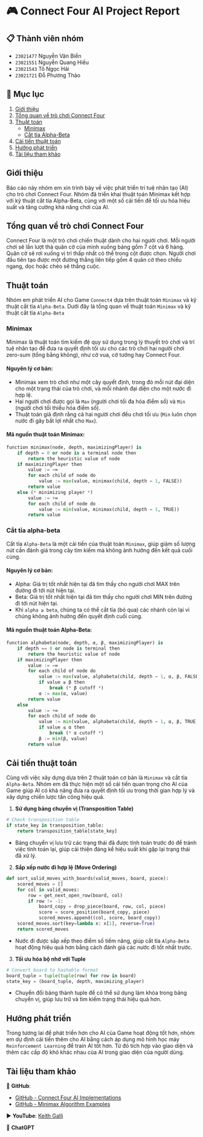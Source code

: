 # 🎮 Connect Four AI Project Report

## 📋 Thành viên nhóm
- `23021477` Nguyễn Văn Biển
- `23021551` Nguyễn Quang Hiếu
- `23021543` Tô Ngọc Hải
- `23021721` Đỗ Phương Thảo

## 📝 Mục lục
1. [Giới thiệu](#giới-thiệu)
2. [Tổng quan về trò chơi Connect Four](#tổng-quan-về-trò-chơi-connect-four)
3. [Thuật toán](#thuật-toán)
   - [Minimax](#minimax)
   - [Cắt tỉa Alpha-Beta](#cắt-tỉa-alpha-beta)
4. [Cải tiến thuật toán](#cải-tiến-thuật-toán)
5. [Hướng phát triển](#hướng-phát-triển)
6. [Tài liệu tham khảo](#tài-liệu-tham-khảo)

## Giới thiệu

Báo cáo này nhóm em xin trình bày về việc phát triển trí tuệ nhân tạo (AI) cho trò chơi Connect Four. Nhóm đã triển khai thuật toán Minimax kết hợp với kỹ thuật cắt tỉa Alpha-Beta, cùng với một số cải tiến để tối ưu hóa hiệu suất và tăng cường khả năng chơi của AI.

## Tổng quan về trò chơi Connect Four

Connect Four là một trò chơi chiến thuật dành cho hai người chơi. Mỗi người chơi sẽ lần lượt thả quân cờ của mình xuống bảng gồm 7 cột và 6 hàng. Quân cờ sẽ rơi xuống vị trí thấp nhất có thể trong cột được chọn. Người chơi đầu tiên tạo được một đường thẳng liên tiếp gồm 4 quân cờ theo chiều ngang, dọc hoặc chéo sẽ thắng cuộc.

## Thuật toán

Nhóm em phát triển AI cho Game `Connect4` dựa trên thuật toán `Minimax` và kỹ thuật cắt tỉa `Alpha-Beta`. Dưới đây là tổng quan về thuật toán `Minimax` và kỹ thuật cắt tỉa `Alpha-Beta`

### Minimax

Minimax là thuật toán tìm kiếm đệ quy sử dụng trong lý thuyết trò chơi và trí tuệ nhân tạo để đưa ra quyết định tối ưu cho các trò chơi hai người chơi zero-sum (tổng bằng không), như cờ vua, cờ tướng hay Connect Four.

#### Nguyên lý cơ bản:
- Minimax xem trò chơi như một cây quyết định, trong đó mỗi nút đại diện cho một trạng thái của trò chơi, và mỗi nhánh đại diện cho một nước đi hợp lệ.
- Hai người chơi được gọi là `Max` (người chơi tối đa hóa điểm số) và `Min` (người chơi tối thiểu hóa điểm số).
- Thuật toán giả định rằng cả hai người chơi đều chơi tối ưu (`Min` luôn chọn nước đi gây bất lợi nhất cho `Max`).

#### Mã nguồn thuật toán Minimax:

```python
function minimax(node, depth, maximizingPlayer) is
    if depth = 0 or node is a terminal node then
        return the heuristic value of node
    if maximizingPlayer then
        value := −∞
        for each child of node do
            value := max(value, minimax(child, depth − 1, FALSE))
        return value
    else (* minimizing player *)
        value := +∞
        for each child of node do
            value := min(value, minimax(child, depth − 1, TRUE))
        return value
```

### Cắt tỉa alpha-beta

Cắt tỉa `Alpha-Beta` là một cải tiến của thuật toán `Minimax`, giúp giảm số lượng nút cần đánh giá trong cây tìm kiếm mà không ảnh hưởng đến kết quả cuối cùng.

#### Nguyên lý cơ bản:
- Alpha: Giá trị tốt nhất hiện tại đã tìm thấy cho người chơi MAX trên đường đi tới nút hiện tại.
- Beta: Giá trị tốt nhất hiện tại đã tìm thấy cho người chơi MIN trên đường đi tới nút hiện tại.
- Khi `alpha ≥ beta`, chúng ta có thể cắt tỉa (bỏ qua) các nhánh còn lại vì chúng không ảnh hưởng đến quyết định cuối cùng.

#### Mã nguồn thuật toán Alpha-Beta:

```python
function alphabeta(node, depth, α, β, maximizingPlayer) is
    if depth == 0 or node is terminal then
        return the heuristic value of node
    if maximizingPlayer then
        value := −∞
        for each child of node do
            value := max(value, alphabeta(child, depth − 1, α, β, FALSE))
            if value ≥ β then
                break (* β cutoff *)
            α := max(α, value)
        return value
    else
        value := +∞
        for each child of node do
            value := min(value, alphabeta(child, depth − 1, α, β, TRUE))
            if value ≤ α then
                break (* α cutoff *)
            β := min(β, value)
        return value
```

## Cải tiến thuật toán

Cùng với việc xây dựng dựa trên 2 thuật toán cơ bản là `Minimax` và cắt tỉa `Alpha-Beta`. Nhóm em đã thực hiện một số cải tiến quan trọng cho AI của Game giúp AI có khả năng đưa ra quyết định tối ưu trong thời gian hợp lý và xây dựng chiến lược tấn công hiệu quả.

1. **Sử dụng bảng chuyển vị (Transposition Table)**

```python
# Check transposition table
if state_key in transposition_table:
    return transposition_table[state_key]
```

- Bảng chuyển vị lưu trữ các trạng thái đã được tính toán trước đó để tránh việc tính toán lại, giúp cải thiện đáng kể hiệu suất khi gặp lại trạng thái đã xử lý.

2. **Sắp xếp nước đi hợp lệ (Move Ordering)**

```python
def sort_valid_moves_with_boards(valid_moves, board, piece):
    scored_moves = []
    for col in valid_moves:
        row = get_next_open_row(board, col)
        if row != -1:
            board_copy = drop_piece(board, row, col, piece)
            score = score_position(board_copy, piece)
            scored_moves.append((col, score, board_copy))
    scored_moves.sort(key=lambda x: x[1], reverse=True)
    return scored_moves
```

- Nước đi được sắp xếp theo điểm số tiềm năng, giúp cắt tỉa `Alpha-Beta` hoạt động hiệu quả hơn bằng cách đánh giá các nước đi tốt nhất trước.

3. **Tối ưu hóa bộ nhớ với Tuple**

```python
# Convert board to hashable format
board_tuple = tuple(tuple(row) for row in board)
state_key = (board_tuple, depth, maximizing_player)
```

- Chuyển đổi bảng thành tuple để có thể sử dụng làm khóa trong bảng chuyển vị, giúp lưu trữ và tìm kiếm trạng thái hiệu quả hơn.

## Hướng phát triển

Trong tương lai để phát triển hơn cho AI của Game hoạt động tốt hơn, nhóm em dự định cải tiến thêm cho AI bằng cách áp dụng mô hình học máy `Reinforcement Learning` để train AI tốt hơn. Từ đó tích hợp vào giao diện và thêm các cấp độ khó khác nhau của AI trong giao diện của người dùng.

## Tài liệu tham khảo

🐙 **GitHub**:
   - [GitHub - Connect Four AI Implementations](https://github.com/topics/connect-four)
   - [GitHub - Minimax Algorithm Examples](https://github.com/topics/minimax)

▶️ **YouTube**: [Keith Galli](https://www.youtube.com/@KeithGalli)

🤖 **ChatGPT**